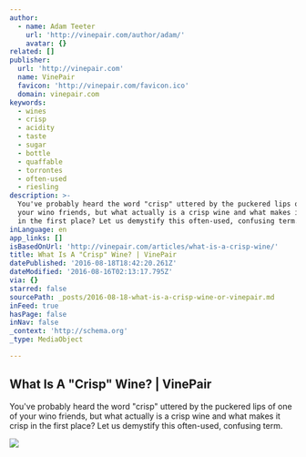 ```yaml
---
author:
  - name: Adam Teeter
    url: 'http://vinepair.com/author/adam/'
    avatar: {}
related: []
publisher:
  url: 'http://vinepair.com'
  name: VinePair
  favicon: 'http://vinepair.com/favicon.ico'
  domain: vinepair.com
keywords:
  - wines
  - crisp
  - acidity
  - taste
  - sugar
  - bottle
  - quaffable
  - torrontes
  - often-used
  - riesling
description: >-
  You've probably heard the word "crisp" uttered by the puckered lips of one of
  your wino friends, but what actually is a crisp wine and what makes it crisp
  in the first place? Let us demystify this often-used, confusing term.
inLanguage: en
app_links: []
isBasedOnUrl: 'http://vinepair.com/articles/what-is-a-crisp-wine/'
title: What Is A "Crisp" Wine? | VinePair
datePublished: '2016-08-18T18:42:20.261Z'
dateModified: '2016-08-16T02:13:17.795Z'
via: {}
starred: false
sourcePath: _posts/2016-08-18-what-is-a-crisp-wine-or-vinepair.md
inFeed: true
hasPage: false
inNav: false
_context: 'http://schema.org'
_type: MediaObject

---
```

<article style=""><h1>What Is A "Crisp" Wine? | VinePair</h1><p>You've probably heard the word "crisp" uttered by the puckered lips of one of your wino friends, but what actually is a crisp wine and what makes it crisp in the first place? Let us demystify this often-used, confusing term.</p><img src="http://vinepair.com/wp-content/uploads/2016/08/crisp-social.jpg" /></article>